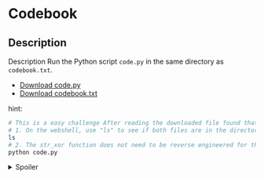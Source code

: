 # Codebook
## Description
Description
Run the Python script `code.py` in the same directory as `codebook.txt`.
* [Download code.py](https://artifacts.picoctf.net/c/1/code.py)
* [Download codebook.txt](https://artifacts.picoctf.net/c/1/codebook.txt)

hint:
```bash
# This is a easy challenge After reading the downloaded file found that one has key and other uses that key to display flag.
# 1. On the webshell, use "ls" to see if both files are in the directory you are in
ls
# 2. The str_xor function does not need to be reverse engineered for this challenge.
python code.py
```
<details>
<summary>Spoiler</summary>

picoCTF{c0d3b00k_455157_d9aa2df2}

</details>